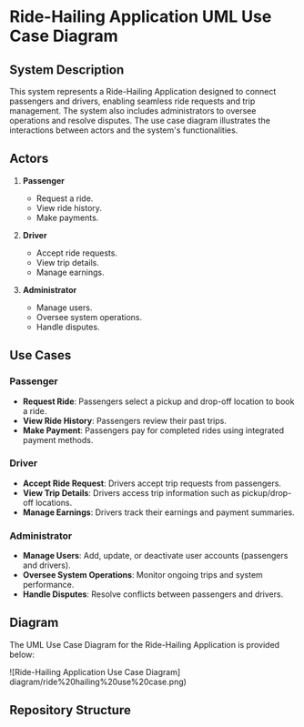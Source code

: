 # Ride-Hailing Application UML Use Case Diagram

## System Description
This system represents a Ride-Hailing Application designed to connect passengers and drivers, enabling seamless ride requests and trip management. The system also includes administrators to oversee operations and resolve disputes. The use case diagram illustrates the interactions between actors and the system's functionalities.

## Actors
1. **Passenger**
   - Request a ride.
   - View ride history.
   - Make payments.
   
2. **Driver**
   - Accept ride requests.
   - View trip details.
   - Manage earnings.

3. **Administrator**
   - Manage users.
   - Oversee system operations.
   - Handle disputes.

## Use Cases
### Passenger
- **Request Ride**: Passengers select a pickup and drop-off location to book a ride.
- **View Ride History**: Passengers review their past trips.
- **Make Payment**: Passengers pay for completed rides using integrated payment methods.

### Driver
- **Accept Ride Request**: Drivers accept trip requests from passengers.
- **View Trip Details**: Drivers access trip information such as pickup/drop-off locations.
- **Manage Earnings**: Drivers track their earnings and payment summaries.

### Administrator
- **Manage Users**: Add, update, or deactivate user accounts (passengers and drivers).
- **Oversee System Operations**: Monitor ongoing trips and system performance.
- **Handle Disputes**: Resolve conflicts between passengers and drivers.

## Diagram
The UML Use Case Diagram for the Ride-Hailing Application is provided below:

![Ride-Hailing Application Use Case Diagram] diagram/ride%20hailing%20use%20case.png)


## Repository Structure
